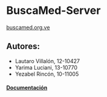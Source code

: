 # BuscaMed-Server

[buscamed.org.ve](http://buscamed.org.ve)

## Autores:
* Lautaro Villalón, 12-10427
* Yarima Luciani, 13-10770
* Yezabel Rincón, 10-11005

#### [Documentación](https://lautarovc.github.io/buscamedDocs/)
